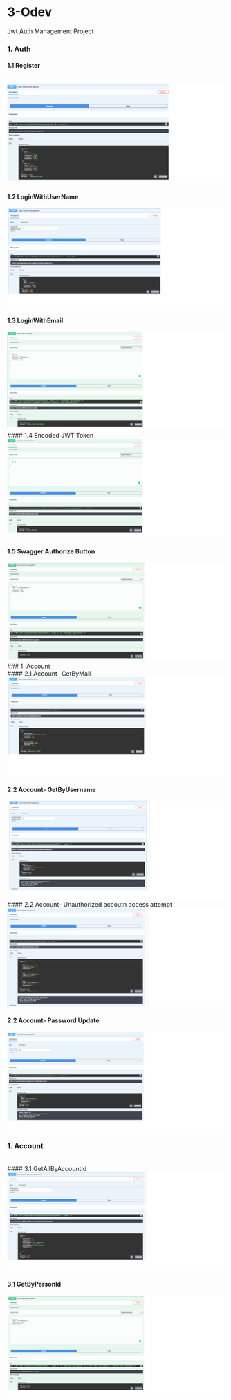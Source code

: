  
# 3-Odev

Jwt Auth Management Project

### 1. Auth

#### 1.1 Register 

<br/>



<img src="https://github.com/215-Protein-NET-Bootcamp/2-hafta-odev-Trkrkrl/blob/main/Images/countries-getall.png">


<br/>

#### 1.2 LoginWithUserName 

<img src="https://github.com/215-Protein-NET-Bootcamp/2-hafta-odev-Trkrkrl/blob/main/Images/countries-getbyid.png">

<br/>

#### 1.3 LoginWithEmail

<img src="https://github.com/215-Protein-NET-Bootcamp/2-hafta-odev-Trkrkrl/blob/main/Images/countries-add.png">

<br/>
#### 1.4 Encoded JWT Token
<br/>

<img src="https://github.com/215-Protein-NET-Bootcamp/2-hafta-odev-Trkrkrl/blob/main/Images/countries-delete.png">

<br/>

#### 1.5 Swagger Authorize Button
<img src="https://github.com/215-Protein-NET-Bootcamp/2-hafta-odev-Trkrkrl/blob/main/Images/countries-update.png">

<br/>
### 1. Account
<br/>
#### 2.1 Account- GetByMail

<img src="https://github.com/215-Protein-NET-Bootcamp/2-hafta-odev-Trkrkrl/blob/main/Images/departments-getall.png">

<br/>

#### 2.2 Account- GetByUsername
<img src="https://github.com/215-Protein-NET-Bootcamp/2-hafta-odev-Trkrkrl/blob/main/Images/departments-getbyid.png">

<br/>
#### 2.2 Account- Unauthorized accoutn access attempt
<img src="https://github.com/215-Protein-NET-Bootcamp/2-hafta-odev-Trkrkrl/blob/main/Images/employee-getall.png">

<br/>

#### 2.2 Account- Password Update

<img src="https://github.com/215-Protein-NET-Bootcamp/2-hafta-odev-Trkrkrl/blob/main/Images/employee-getbyid.png">
<br/>

### 1. Account
<br/>
#### 3.1 GetAllByAccountId


<img src="https://github.com/215-Protein-NET-Bootcamp/2-hafta-odev-Trkrkrl/blob/main/Images/employee-getdetailsbyid.png">

<br/>

#### 3.1 GetByPersonId

<img src="https://github.com/215-Protein-NET-Bootcamp/2-hafta-odev-Trkrkrl/blob/main/Images/employee-update.png">

<br/>



